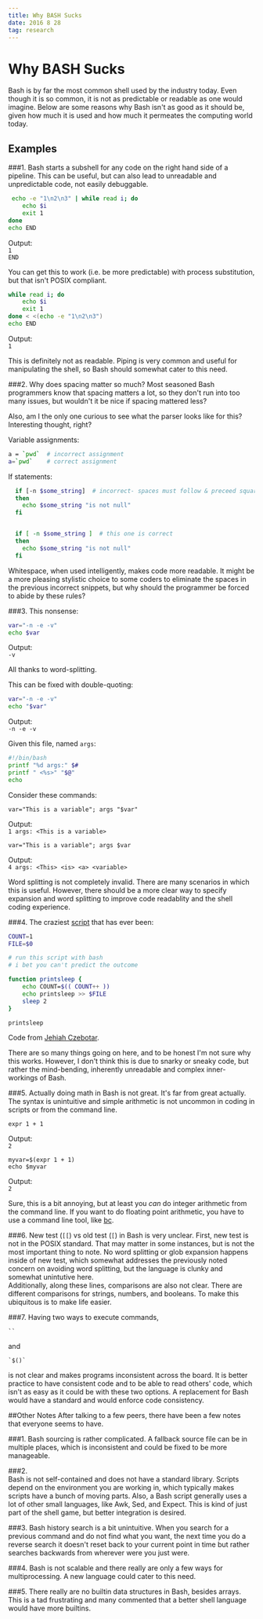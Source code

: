 ```yaml
---
title: Why BASH Sucks 
date: 2016 8 28
tag: research
---
```


# Why BASH Sucks

Bash is by far the most common shell used by the industry 
today. Even though it is so common, it is not as predictable 
or readable as one would imagine. Below are some reasons why 
Bash isn't as good as it should be, given how much it is 
used and how much it permeates the computing world today.


## Examples
###1.
Bash starts a subshell for any code on the right hand side of
a pipeline. This can be useful, but can also lead to unreadable
and unpredictable code, not easily debuggable. 

```bash
 echo -e "1\n2\n3" | while read i; do   
    echo $i  
    exit 1  
done  
echo END  
```

Output:  
`1`  
`END`   
  
You can get this to work (i.e. be more predictable) with 
process substitution, but that isn't POSIX compliant.  

```bash	
while read i; do
	echo $i
	exit 1
done < <(echo -e "1\n2\n3")
echo END
```

Output:  
`1`  

This is definitely not as readable. Piping is very common 
and useful for manipulating the shell, so Bash should 
somewhat cater to this need.  

###2.
Why does spacing matter so much? Most seasoned Bash programmers 
know that spacing matters a lot, so they don't run into too 
many issues, but wouldn't it be nice if spacing mattered less?  
  
Also, am I the only one curious to see what the parser looks like
for this? Interesting thought, right?  
  



Variable assignments:  

```bash	
a = `pwd`  # incorrect assignment
a=`pwd`    # correct assignment
```
If statements:  

```bash	
  if [-n $some_string]  # incorrect- spaces must follow & preceed square brackets
  then
    echo $some_string "is not null"
  fi  


  if [ -n $some_string ]  # this one is correct
  then
    echo $some_string "is not null"
  fi
```
Whitespace, when used intelligently, makes code more readable. 
It might be a more pleasing stylistic choice to some coders to 
eliminate the spaces in the previous incorrect snippets, but 
why should the programmer be forced to abide by these rules?

###3.
This nonsense:  

```bash	
var="-n -e -v"
echo $var
```

Output:  
`-v`

All thanks to word-splitting.  

This can be fixed with double-quoting:  

```bash	
var="-n -e -v"
echo "$var"  
```
Output:  
`-n -e -v`

Given this file, named `args`:  

```bash	
#!/bin/bash
printf "%d args:" $#
printf " <%s>" "$@"
echo
```

Consider these commands:

	var="This is a variable"; args "$var"  

Output:  
`1 args: <This is a variable>`

	var="This is a variable"; args $var  
Output:  
`4 args: <This> <is> <a> <variable>`

Word splitting is not completely invalid. There are
many scenarios in which this is useful. However, 
there should be a more clear way to specify 
expansion and word splitting to improve code
readablity and the shell coding experience. 

###4.
The craziest [script](https://gist.github.com/jehiah/2771678) that has ever been:  

```bash	
COUNT=1
FILE=$0

# run this script with bash
# i bet you can't predict the outcome

function printsleep {
    echo COUNT=$(( COUNT++ ))
    echo printsleep >> $FILE
    sleep 2
}

printsleep  
```

Code from [Jehiah Czebotar](https://gist.github.com/jehiah).

There are so many things going on here, and to be honest I'm 
not sure why this works. However, I don't think this is due to
snarky or sneaky code, but rather the  mind-bending, 
inherently unreadable and complex inner-workings of Bash.

###5.
Actually doing math in Bash is not great. It's far from great
actually. The syntax is unintuitive and simple arithmetic is
not uncommon in coding in scripts or from the command line.

	expr 1 + 1
Output:  
`2`

	myvar=$(expr 1 + 1)
	echo $myvar
Output:  
`2`

Sure, this is a bit annoying, but at least you *can* do 
integer arithmetic from the command line. If you want to 
do floating point arithmetic, you have to use a command 
line tool, like [bc](https://www.gnu.org/software/bc/).


###6.
New test (`[[`) vs old test (`[`) in Bash is very unclear. 
First, new test is not in the POSIX standard. That may 
matter in some instances, but is not the most important thing
to note. No word splitting or glob expansion happens inside 
of new test, which somewhat addresses the previously noted concern
on avoiding word splitting, but the language is clunky and 
somewhat unintutive here.  
Additionally, along these lines, comparisons are also not clear.
There are different comparisons for strings, numbers, and booleans.
To make this ubiquitous is to make life easier.  

###7.
Having two ways to execute commands, 

	`` 
and 

	`$()`
is not
clear and makes programs inconsistent across the board. It is
better practice to have consistent code and to be able to read
others' code, which isn't as easy as it could be with these 
two options. A replacement for Bash would have a standard 
and would enforce code consistency.   




##Other Notes
After talking to a few peers, there have been a few 
notes that everyone seems to have.  

###1. 
Bash sourcing is rather complicated. A fallback source file can be in 
multiple places, which is inconsistent and could be fixed to 
be more manageable.  

###2.  
Bash is not self-contained and does not have a standard 
library. Scripts depend on the environment you are working in, 
which typically makes scripts have a bunch of moving parts. Also,
a Bash script generally uses a lot of other small languages, like
Awk, Sed, and Expect. This is kind of just part of the shell game, 
but better integration is desired. 
  
###3.
Bash history search is a bit unintuitive. When you search 
for a previous command and do not find what you want, the next 
time you do a reverse search it doesn't reset back to your current
point in time but rather searches backwards from wherever were
you just were.  

###4.
Bash is not scalable and there really are only 
a few ways for multiprocessing. A new language could 
cater to this need. 

###5.
There really are no builtin data structures in Bash, 
besides arrays. This is a tad frustrating and many 
commented that a better shell language would have more
builtins.




